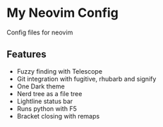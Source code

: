 # My Neovim Config

Config files for neovim

## Features
- Fuzzy finding with Telescope
- Git integration with fugitive, rhubarb and signify
- One Dark theme
- Nerd tree as a file tree
- Lightline status bar
- Runs python with F5
- Bracket closing with remaps
